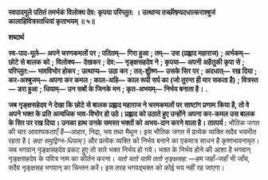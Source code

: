 **स्वपादमूले पतितं तमर्भकं** **विलोक्य देव: कृपया परिप्लुत: ।** **उत्थाप्य तच्छीष्ण्र्यदधात्कराश्बुजं** **कालाहिवित्रस्तधियां कृताभयम् ॥ ५॥** 

**शब्दार्थ** 

**स्व-पाद-मूले—** **अपने चरणकमलों पर** **; पतितम्—** **गिरा हुआ** **; तम्—** **उस (प्रह्लाद महाराज)** **; अर्भकम्—** **छोटे से बालक को** **;** **विलोक्य—** **देखकर** **; देव:—** **नृङ्क्षसहदेव ने** **; कृपया—** **अपनी अहैतुकी कृपा से** **; परिप्लुत:—** **भावविभोर होकर** **; उत्थाप्य—** **उठा** **कर** **; तत्-शीॢष्ण—** **उसके सिर पर** **; अदधात्—** **रख दिया** **; कर-अश्बुजम्—** **अपना कर कमल** **; काल-अहि—** **काल रूपी सर्प का** **(जो तुरन्त ही मार सकता है)** **; वित्रस्त—** **डरा हुआ** **; धियाम्—** **उन सबों के जिनके मन** **; कृत-अभयम्—** **निर्भय बनाता है।** **.** 

**जब नृङ्क्षसहेदव ने देखा कि छोटे से बालक प्रह्लाद महाराज ने चरमकमलों पर साष्टांग प्रणाम** **किया है, तो वे अपने भक्त के प्रति अत्यधिक भाव-विभोर हो उठे। प्रह्लाद को उठाते हुए उन्होंने** **अपना कर-कमल उस बालक के सिर पर रख दिया। उनका हाथ उनके समस्त भक्तों को** **अभय-दान करने वाला है।** **तात्पर्य :** भौतिक जगत की चार आवश्यकताएँ हैं—आहार, निद्रा, भय तथा मैथुन। इस भौतिक जगत में प्रत्येक व्यक्ति सदैव भयभीत रहता है ( *सदा समुद्विग्न-धियाम्* ) और प्रत्येक व्यक्ति को निर्भय बनाने का एकमात्र साधन है कृष्णभावनामृत। जब भगवान् नृङ्क्षसहदेव प्रकट हुए तो सारे भक्त निर्भय हो गये। भक्त के निर्भय होने की आशा है भगवान् नृङ्क्षसहदेव के पवित्र नाम का कीर्तन करना। *यतो यतो* *यामि ततो नृङ्क्षसह:* —हम जहाँ-जहाँ भी जाँय, सदैव नृङ्क्षसह भगवान् का चिन्तन करें। इस तरह भगवद्भक्त को कोई भय नहीं रह जाएगा।  
